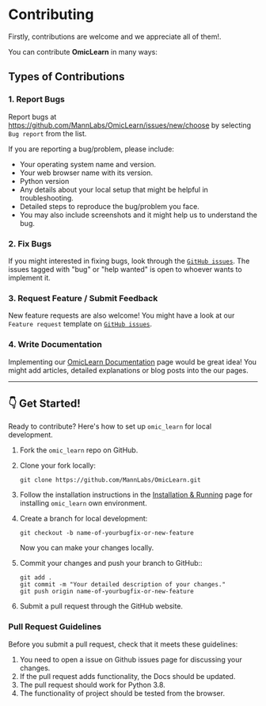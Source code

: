 # Contributing

Firstly, contributions are welcome and we appreciate all of them!.

You can contribute **OmicLearn** in many ways:

## Types of Contributions

### 1. Report Bugs

Report bugs at https://github.com/MannLabs/OmicLearn/issues/new/choose by selecting `Bug report` from the list.

If you are reporting a bug/problem, please include:

-   Your operating system name and version.
-   Your web browser name with its version.
-   Python version
-   Any details about your local setup that might be helpful in
    troubleshooting.
-   Detailed steps to reproduce the bug/problem you face.
-   You may also include screenshots and it might help us to understand the bug.

### 2. Fix Bugs

If you might interested in fixing bugs, look through the [`GitHub issues`](https://github.com/MannLabs/OmicLearn/issues). The issues tagged with "bug" or "help wanted" is open to whoever wants to implement it.

### 3. Request Feature / Submit Feedback

New feature requests are also welcome!
You might have a look at our `Feature request` template on [`GitHub issues`](https://github.com/MannLabs/OmicLearn/issues).


### 4. Write Documentation

Implementing our [OmicLearn Documentation](https://omiclearn.readthedocs.io/en/latest/) page would be great idea! You might add articles, detailed explanations or blog posts into the our pages.

---

## 👇 Get Started!

Ready to contribute? Here's how to set up `omic_learn` for local development.

1.  Fork the `omic_learn` repo on GitHub.
2.  Clone your fork locally:

    `git clone https://github.com/MannLabs/OmicLearn.git`

3.  Follow the installation instructions in the [Installation & Running](https://omiclearn.readthedocs.io/en/latest//HOW-TO:-Installation-&-Running) page for installing `omic_learn` own environment.

4.  Create a branch for local development:

    `git checkout -b name-of-yourbugfix-or-new-feature`

    Now you can make your changes locally.

5.  Commit your changes and push your branch to GitHub::

    ```
    git add .
    git commit -m "Your detailed description of your changes."
    git push origin name-of-yourbugfix-or-new-feature
    ```

6.  Submit a pull request through the GitHub website.

### **Pull Request Guidelines**

Before you submit a pull request, check that it meets these guidelines:

1.  You need to open a issue on Github issues page for discussing your changes.
2.  If the pull request adds functionality, the Docs should be updated.
3.  The pull request should work for Python 3.8.
4.  The functionality of project should be tested from the browser.
